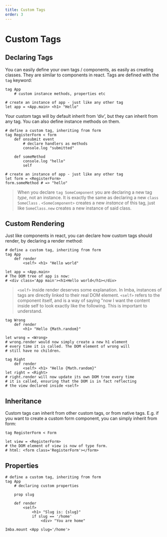 ```yaml
---
title: Custom Tags
order: 3
---
```


# Custom Tags

## Declaring Tags

You can easily define your own tags / components, as easily as creating classes. They are similar to components in react. Tags are defined with the `tag` keyword:

```imba
tag App
    # custom instance methods, properties etc

# create an instance of app - just like any other tag
let app = <App.main> <h1> "Hello"
```

Your custom tags will by default inherit from ‘div’, but they can inherit from any tag. You can also define instance methods on them.

```imba
# define a custom tag, inheriting from form
tag RegisterForm < form
    def onsubmit event
        # declare handlers as methods
        console.log "submitted"

    def someMethod
        console.log "hello"
        self

# create an instance of app - just like any other tag
let form = <RegisterForm>
form.someMethod # => "hello"
```

> When you declare `tag SomeComponent` you are declaring a new tag *type*, not an instance. It is exactly the same as declaring a new `class SomeClass` . `<SomeComponent>` creates a new *instance* of this tag, just like `SomeClass.new` creates a new instance of said class.


## Custom Rendering

Just like components in react, you can declare how custom tags should render, by declaring a render method:

```imba
# define a custom tag, inheriting from form
tag App
    def render
        <self> <h1> "Hello world"

let app = <App.main>
# The DOM tree of app is now:
# <div class='App main'><h1>Hello world</h1></div>
```

> `<self>` inside render deserves some explanation. In Imba, instances of tags are directly linked to their real DOM element. `<self>` refers to the component itself, and is a way of saying "now I want the content inside self to look exactly like the following. This is important to understand.

```imba
tag Wrong
    def render
        <h1> "Hello {Math.random}"

let wrong = <Wrong>
# wrong.render would now simply create a new h1 element
# every time it is called. The DOM element of wrong will
# still have no children.

tag Right
    def render
        <self> <h1> "Hello {Math.random}"
let right = <Right>
# right.render will now update its own DOM tree every time
# it is called, ensuring that the DOM is in fact reflecting
# the view declared inside <self> 
```


## Inheritance

Custom tags can inherit from other custom tags, or from native tags. E.g. if you want to create a custom form component, you can simply inherit from form:

```imba
tag RegisterForm < Form

let view = <RegisterForm>
# the DOM element of view is now of type form.
# html: <form class='RegisterForm'></form>
```


## Properties

```imba
# define a custom tag, inheriting from form
tag App
    # declaring custom properties

    prop slug

    def render
        <self>
            <h1> "Slug is: {slug}"
            if slug == '/home'
                <div> "You are home"

Imba.mount <App slug='/home'>
```

